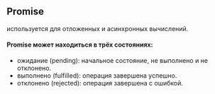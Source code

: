 ## Promise
используется для отложенных и асинхронных вычислений.

#### Promise может находиться в трёх состояниях:

* ожидание (pending): начальное состояние, не выполнено и не отклонено.
* выполнено (fulfilled): операция завершена успешно.
* отклонено (rejected): операция завершена с ошибкой.
